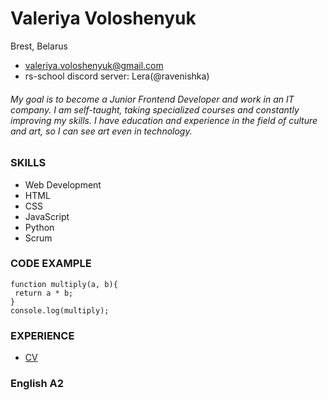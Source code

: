 # Valeriya Voloshenyuk

Brest, Belarus
- valeriya.voloshenyuk@gmail.com
- rs-school discord server: Lera(@ravenishka)
 

###### My goal is to become a Junior Frontend Developer and work in an IT company. I am self-taught, taking specialized courses and constantly improving my skills. I have education and experience in the field of culture and art, so I can see art even in technology.

### SKILLS
- Web Development
- HTML
- CSS
- JavaScript
- Python
- Scrum

### CODE EXAMPLE
```
function multiply(a, b){
 return a * b;
}
console.log(multiply);
```
### EXPERIENCE
- [CV](https://ravenishka.github.io/rsschool-cv/cv)

 ### English A2 
